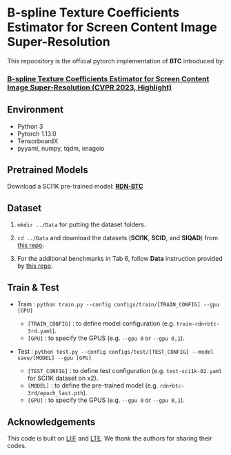 # B-spline Texture Coefficients Estimator for Screen Content Image Super-Resolution
This repoository is the official pytorch implementation of **BTC** introduced by:
### [**B-spline Texture Coefficients Estimator for Screen Content Image Super-Resolution (CVPR 2023, Highlight)**](https://openaccess.thecvf.com/content/CVPR2023/papers/Pak_B-Spline_Texture_Coefficients_Estimator_for_Screen_Content_Image_Super-Resolution_CVPR_2023_paper.pdf)

## Environment
* Python 3
* Pytorch 1.13.0
* TensorboardX
* pyyaml, numpy, tqdm, imageio

## Pretrained Models

Download a SCI1K pre-trained model:
[**RDN-BTC**](https://www.dropbox.com/s/fc6lzwd46ogszcw/rdn%2Bbtc-3rd.pth?dl=0)


## Dataset

1. `mkdir ../Data` for putting the dataset folders.

2. `cd ../Data` and download the datasets (**SCI1K**, **SCID**, and **SIQAD**) from [this repo](https://github.com/codyshen0000/ITSRN/tree/main/Data).

3. For the additional benchmarks in Tab 6, follow **Data** instruction provided by [this repo](https://github.com/yinboc/liif).


## Train & Test
* Train : `python train.py --config configs/train/[TRAIN_CONFIG] --gpu [GPU]`
  * `[TRAIN_CONFIG]` : to define model configuration (e.g. `train-rdn+btc-3rd.yaml`).
  * `[GPU]` : to specify the GPUS (e.g. `--gpu 0` or `--gpu 0,1`).
  
* Test : `python test.py --config configs/test/[TEST_CONFIG] --model save/[MODEL] --gpu [GPU]`
  * `[TEST_CONFIG]` : to define test configuration (e.g. `test-sci1k-02.yaml` for SCI1K dataset on x2).
  * `[MODEL]` : to define the pre-trained model (e.g. `rdn+btc-3rd/epoch_last.pth`).
  * `[GPU]` : to specify the GPUS (e.g. `--gpu 0` or `--gpu 0,1`).

## Acknowledgements
This code is built on [LIIF](https://github.com/yinboc/liif) and [LTE](https://github.com/jaewon-lee-b/lte).
We thank the authors for sharing their codes.
